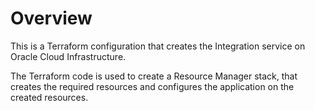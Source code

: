 # Overview
This is a Terraform configuration that creates the Integration service on Oracle Cloud Infrastructure.

The Terraform code is used to create a Resource Manager stack, that creates the required resources and configures the application on the created resources.